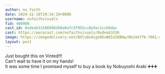 ```yaml
---
author: no faith
date: 2024-12-18T19:34:19+0000
username: nofaithvisuals
fid: 406908
cast_id: 0xdeab31566698368a9afc5f955cc8e5ec1ccb6dac
cast: https://warpcast.com/nofaithvisuals/0xdeab3156
image: https://imagedelivery.net/BXluQx4ige9GuW0Ia56BHw/0b2447fb-7061-4beb-6e46-c93735379000/original
layout: post
---
```

Just bought this on Vinted!!!  
Can’t wait to have it on my hands!  
It was some time I promised myself to buy a book by Nobuyoshi Araki ➕➕➕  

<img src='https://imagedelivery.net/BXluQx4ige9GuW0Ia56BHw/0b2447fb-7061-4beb-6e46-c93735379000/original' alt='' referrerpolicy='no-referrer'/>